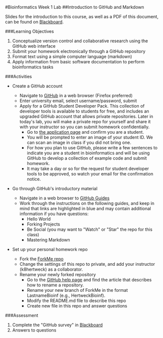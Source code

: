 #Bioinformatics Week 1 Lab
##Introduction to GitHub and Markdown

Slides for the introduction to this course, as well as a PDF of this document, can be found on [Blackboard](http://blackboard.uttyler.edu).

###Learning Objectives
1. Conceptualize version control and collaborative research using the GitHub web interface
2. Submit your homework electronically through a GitHub repository
3. Format text using a simple computer language (markdown)
4. Apply information from basic software documentation to perform bioinformatics tasks

###Activities
* Create a GitHub account 
	* Navigate to [GitHub](https://github.com) in a web browser (Firefox preferred) 
	* Enter university email, select username/password, submit
	* Apply for a GitHub Student Developer Pack. This collection of developer tools is available to students for free, and includes an upgraded GitHub account that allows private repositories. Later in today's lab, you will make a private repo for yourself and share it with your instructor so you can submit homework confidentially.
		* Go to [the application page](https://education.github.com/pack/join) and confirm you are a student. 
		* You will be prompted to enter an image of your student ID. We can scan an image in class if you did not bring one.
		* For how you plan to use GitHub, please write a few sentences to indicate you are a student in bioinformatics and will be using GitHub to develop a collection of example code and submit homework.
		* It may take a day or so for the request for student developer tools to be approved, so watch your email for the confirmation notice.

* Go through GitHub's introductory material
	* Navigate in a web browser to [GitHub Guides](https://guides.github.com)
	* Work through the instructions on the following guides, and keep in mind that links are highlighted in blue and may contain additional information if you have questions:
		* Hello World
		* Forking Projects
		* Be Social (you may want to "Watch" or "Star" the repo for this class)		
		* Mastering Markdown

* Set up your personal homework repo
	* Fork the [ForkMe repo](https://github.com/k8hertweck/ForkMe)
	* Change the settings of this repo to private, and add your instructor (k8hertweck) as a collaborator.
	* Rename your newly forked repository
		* Go to the [GitHub help page](https://help.github.com) and find the article that describes how to rename a repository.
		* Rename your new branch of ForkMe in the format LastnameBioinf (e.g., HertweckBioinf).
		* Modify the README.md file to describe this repo
		* Create new file in this repo and answer questions

###Assessment
1. Complete the "GitHub survey" in [Blackboard](http://blackboard.uttyler.edu)
2. Answers to questions
